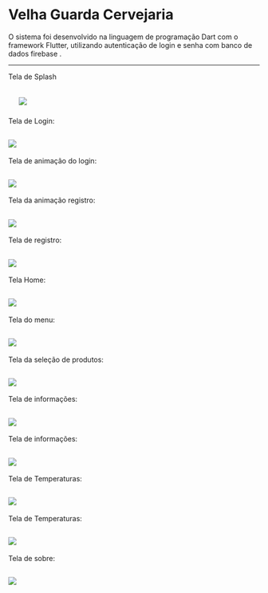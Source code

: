 Velha Guarda Cervejaria
===============================================

O sistema foi desenvolvido na linguagem de programação Dart com o framework Flutter, utilizando autenticação de login e senha com banco de dados firebase .

--------------------
Tela de Splash

 ![](https://github.com/jacksonn455/velha_guarda/blob/master/splash.png)
 --------------------
 Tela de Login:
 
 ![](https://github.com/jacksonn455/velha_guarda/blob/master/login.png)
 --------------------
 Tela de animação do login:
 
 ![](https://github.com/jacksonn455/velha_guarda/blob/master/login3.png)
 --------------------
 Tela da animação registro:
 
 ![](https://github.com/jacksonn455/velha_guarda/blob/master/registro2.png)
 --------------------
 Tela de registro:
 
 ![](https://github.com/jacksonn455/velha_guarda/blob/master/registro.png)
 --------------------
 Tela Home:
 
 ![](https://github.com/jacksonn455/velha_guarda/blob/master/home.png)
 --------------------
 Tela do menu:
 
 ![](https://github.com/jacksonn455/velha_guarda/blob/master/menu.png)
 --------------------
 Tela da seleção de produtos:
 
 ![](https://github.com/jacksonn455/velha_guarda/blob/master/prod.png)
 --------------------
 Tela de informações:
 
 ![](https://github.com/jacksonn455/velha_guarda/blob/master/aut.png)
 --------------------
  Tela de informações:
 
 ![](https://github.com/jacksonn455/velha_guarda/blob/master/aut.png)
 --------------------
   Tela de Temperaturas:
 
 ![](https://github.com/jacksonn455/velha_guarda/blob/master/gel.png)
 --------------------
   Tela de Temperaturas:
 
 ![](https://github.com/jacksonn455/velha_guarda/blob/master/free.png)
 --------------------
 Tela de sobre:
 
 ![](https://github.com/jacksonn455/velha_guard/blob/master/sobre.png)
 --------------------
